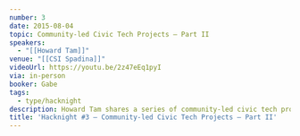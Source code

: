 ```yaml
---
number: 3
date: 2015-08-04
topic: Community-led Civic Tech Projects – Part II
speakers:
  - "[[Howard Tam]]"
venue: "[[CSI Spadina]]"
videoUrl: https://youtu.be/2z47eEq1pyI
via: in-person
booker: Gabe
tags:
  - type/hacknight
description: Howard Tam shares a series of community-led civic tech projects and talks about the role of community in civic tech.
title: 'Hacknight #3 – Community-led Civic Tech Projects – Part II'
---
```

